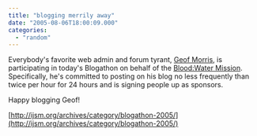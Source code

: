 ```yaml
---
title: "blogging merrily away"
date: "2005-08-06T18:00:09.000"
categories: 
  - "random"
---
```


Everybody's favorite web admin and forum tyrant, [Geof Morris](http://ijsm.org), is participating in today's Blogathon on behalf of the [Blood:Water Mission](http://bloodwatermission.org/). Specifically, he's committed to posting on his blog no less frequently than twice per hour for 24 hours and is signing people up as sponsors.

Happy blogging Geof!

[http://ijsm.org/archives/category/blogathon-2005/](http://ijsm.org/archives/category/blogathon-2005/)
